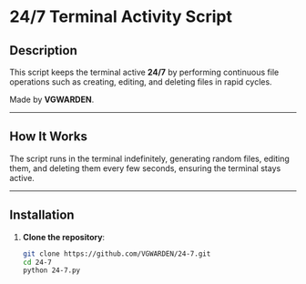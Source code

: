 # 24/7 Terminal Activity Script

## Description

This script keeps the terminal active **24/7** by performing continuous file operations such as creating, editing, and deleting files in rapid cycles.

Made by **VGWARDEN**.

---

## How It Works

The script runs in the terminal indefinitely, generating random files, editing them, and deleting them every few seconds, ensuring the terminal stays active.

---

## Installation

1. **Clone the repository**:
   ```bash
   git clone https://github.com/VGWARDEN/24-7.git
   cd 24-7
   python 24-7.py
